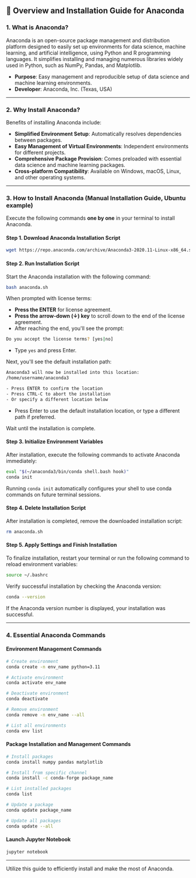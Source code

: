 ## 📌 Overview and Installation Guide for Anaconda

### 1. What is Anaconda?

Anaconda is an open-source package management and distribution platform designed to easily set up environments for data science, machine learning, and artificial intelligence, using Python and R programming languages. It simplifies installing and managing numerous libraries widely used in Python, such as NumPy, Pandas, and Matplotlib.

- **Purpose**: Easy management and reproducible setup of data science and machine learning environments.
- **Developer**: Anaconda, Inc. (Texas, USA)

---

### 2. Why Install Anaconda?

Benefits of installing Anaconda include:

- **Simplified Environment Setup**: Automatically resolves dependencies between packages.
- **Easy Management of Virtual Environments**: Independent environments for different projects.
- **Comprehensive Package Provision**: Comes preloaded with essential data science and machine learning packages.
- **Cross-platform Compatibility**: Available on Windows, macOS, Linux, and other operating systems.

---

### 3. How to Install Anaconda (Manual Installation Guide, Ubuntu example)

Execute the following commands **one by one** in your terminal to install Anaconda.

#### Step 1. Download Anaconda Installation Script

```bash
wget https://repo.anaconda.com/archive/Anaconda3-2020.11-Linux-x86_64.sh -O anaconda.sh
```

#### Step 2. Run Installation Script

Start the Anaconda installation with the following command:

```bash
bash anaconda.sh
```

When prompted with license terms:

- **Press the ENTER** for license agreement.
- **Press the arrow-down (↓) key** to scroll down to the end of the license agreement.
- After reaching the end, you'll see the prompt:

```bash
Do you accept the license terms? [yes|no]
```

- Type `yes` and press Enter.

Next, you'll see the default installation path:

```bash
Anaconda3 will now be installed into this location:
/home/username/anaconda3

- Press ENTER to confirm the location
- Press CTRL-C to abort the installation
- Or specify a different location below
```

- Press Enter to use the default installation location, or type a different path if preferred.

Wait until the installation is complete.

#### Step 3. Initialize Environment Variables

After installation, execute the following commands to activate Anaconda immediately:

```bash
eval "$(~/anaconda3/bin/conda shell.bash hook)"
conda init
```

Running `conda init` automatically configures your shell to use conda commands on future terminal sessions.

#### Step 4. Delete Installation Script

After installation is completed, remove the downloaded installation script:

```bash
rm anaconda.sh
```

#### Step 5. Apply Settings and Finish Installation

To finalize installation, restart your terminal or run the following command to reload environment variables:

```bash
source ~/.bashrc
```

Verify successful installation by checking the Anaconda version:

```bash
conda --version
```

If the Anaconda version number is displayed, your installation was successful.

---

### 4. Essential Anaconda Commands

#### Environment Management Commands

```bash
# Create environment
conda create -n env_name python=3.11

# Activate environment
conda activate env_name

# Deactivate environment
conda deactivate

# Remove environment
conda remove -n env_name --all

# List all environments
conda env list
```

#### Package Installation and Management Commands

```bash
# Install packages
conda install numpy pandas matplotlib

# Install from specific channel
conda install -c conda-forge package_name

# List installed packages
conda list

# Update a package
conda update package_name

# Update all packages
conda update --all
```

#### Launch Jupyter Notebook

```bash
jupyter notebook
```

---

Utilize this guide to efficiently install and make the most of Anaconda.

